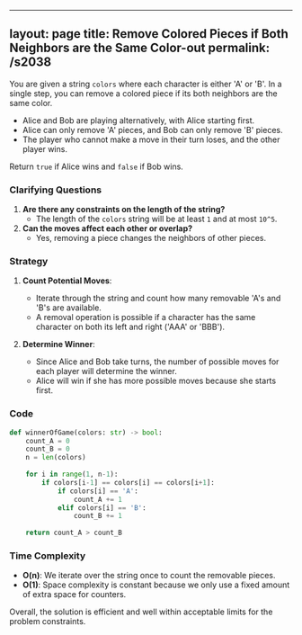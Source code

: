 
---
layout: page
title:  Remove Colored Pieces if Both Neighbors are the Same Color-out
permalink: /s2038
---

You are given a string `colors` where each character is either 'A' or 'B'. In a single step, you can remove a colored piece if its both neighbors are the same color. 

- Alice and Bob are playing alternatively, with Alice starting first. 
- Alice can only remove 'A' pieces, and Bob can only remove 'B' pieces.
- The player who cannot make a move in their turn loses, and the other player wins.

Return `true` if Alice wins and `false` if Bob wins.

### Clarifying Questions
1. **Are there any constraints on the length of the string?**
   - The length of the `colors` string will be at least `1` and at most `10^5`.
2. **Can the moves affect each other or overlap?**
   - Yes, removing a piece changes the neighbors of other pieces.

### Strategy
1. **Count Potential Moves**:
   - Iterate through the string and count how many removable 'A's and 'B's are available.
   - A removal operation is possible if a character has the same character on both its left and right ('AAA' or 'BBB').
  
2. **Determine Winner**:
   - Since Alice and Bob take turns, the number of possible moves for each player will determine the winner.
   - Alice will win if she has more possible moves because she starts first.

### Code

```python
def winnerOfGame(colors: str) -> bool:
    count_A = 0
    count_B = 0
    n = len(colors)
    
    for i in range(1, n-1):
        if colors[i-1] == colors[i] == colors[i+1]:
            if colors[i] == 'A':
                count_A += 1
            elif colors[i] == 'B':
                count_B += 1
                
    return count_A > count_B
```

### Time Complexity
- **O(n)**: We iterate over the string once to count the removable pieces.
- **O(1)**: Space complexity is constant because we only use a fixed amount of extra space for counters.

Overall, the solution is efficient and well within acceptable limits for the problem constraints.